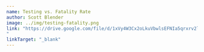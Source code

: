 ```yaml
---
name: Testing vs. Fatality Rate
author: Scott Blender
image: ../img/testing-fatality.png
link: "https://drive.google.com/file/d/1xVy4W3Cx2oLkuVbwlsEFNIa5qrxrv2lu/view?usp=sharing
"
linkTarget: "_blank"
---
```

